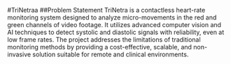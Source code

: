 #TriNetraa
##Problem Statement
TriNetra is a contactless heart-rate monitoring system designed to analyze micro-movements in the red and green channels of video footage. It utilizes advanced computer vision and AI techniques to detect systolic and diastolic signals with reliability, even at low frame rates. The project addresses the limitations of traditional monitoring methods by providing a cost-effective, scalable, and non-invasive solution suitable for remote and clinical environments.

